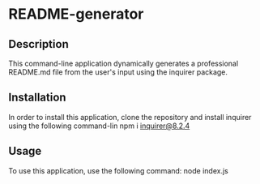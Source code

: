 # README-generator

## Description 

This command-line application dynamically generates a professional README.md file from the user's input using the inquirer package. 

## Installation 

In order to install this application, clone the repository and install inquirer using the following command-lin npm i inquirer@8.2.4

## Usage 

To use this application, use the following command: node index.js